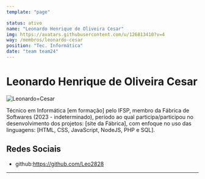 ```yaml
---
template: "page"

status: ativo
name: "Leonardo Henrique de Oliveira Cesar"
img: https://avatars.githubusercontent.com/u/126813410?v=4
way: /membros/leonardo-cesar
position: "Tec. Informática"
date: "team team24"
---
```


# Leonardo Henrique de Oliveira Cesar

![Leonardo=Cesar](https://avatars.githubusercontent.com/u/126813410?v=4)

Técnico em Informática [em formação] pelo IFSP, membro da Fábrica de Softwares (2023 - indeterminado), período ao qual participa/participou no desenvolvimento dos projetos: [site da Fábrica], com enfoque no uso das linguagens: [HTML, CSS, JavaScript, NodeJS, PHP e SQL].

## Redes Sociais
- github:https://github.com/Leo2828
***

<!--## Perfil

## Evolução-->